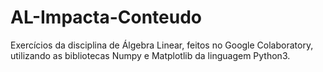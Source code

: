 # AL-Impacta-Conteudo
Exercícios da disciplina de Álgebra Linear, feitos no Google Colaboratory, utilizando as bibliotecas Numpy e Matplotlib da linguagem Python3.
